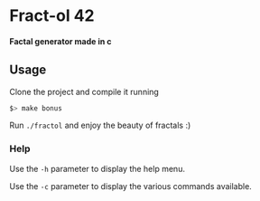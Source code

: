 # Fract-ol 42

#### Factal generator made in c

## Usage

Clone the project and compile it running

```sh
$> make bonus
```

Run `./fractol` and enjoy the beauty of fractals :)

### Help

Use the `-h` parameter to display the help menu.

Use the `-c` parameter to display the various commands available.

<!-- You can also generate a specific fractal among the following, the Julia set, the Mandelbrot set, the Burningship set or the Apollonian gasket fractal. -->
